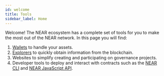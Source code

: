 ```yaml
---
id: welcome
title: Tools
sidebar_label: Home
---
```


Welcome! The NEAR ecosystem has a complete set of tools for you to make the most out of the NEAR network. In this page you will find:

1. [Wallets](https://www.mynearwallet.com/) to handle your assets.
2. [Explorers](explorer.md) to quickly obtain information from the blockchain.
3. Websites to simplify creating and participating on governance projects.
4. Developer tools to deploy and interact with contracts such as the [NEAR CLI](cli.md) and [NEAR JavaScript API](/tools/near-api-js/quick-reference).
